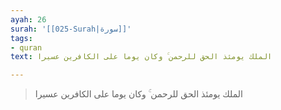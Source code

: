 ```yaml
---
ayah: 26
surah: '[[025-Surah|سورة]]'
tags:
- quran
text: الملك يومئذ الحق للرحمن ۚ وكان يوما على الكافرين عسيرا

---
```

> الملك يومئذ الحق للرحمن ۚ وكان يوما على الكافرين عسيرا
